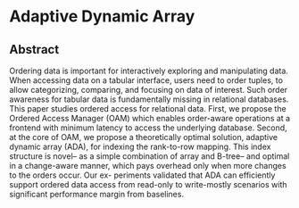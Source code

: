 # Adaptive Dynamic Array
 
## Abstract
Ordering data is important for interactively exploring and manipulating data. When accessing data on a tabular interface, users need to order tuples, to allow categorizing, comparing, and focusing on data of interest. Such order awareness for tabular data is
fundamentally missing in relational databases. This paper studies
ordered access for relational data. First, we propose the Ordered
Access Manager (OAM) which enables order-aware operations at a
frontend with minimum latency to access the underlying database.
Second, at the core of OAM, we propose a theoretically optimal solution, adaptive dynamic array (ADA), for indexing the rank-to-row
mapping. This index structure is novel– as a simple combination of
array and B-tree– and optimal in a change-aware manner, which
pays overhead only when more changes to the orders occur. Our ex-
periments validated that ADA can efficiently support ordered data
access from read-only to write-mostly scenarios with significant
performance margin from baselines.
